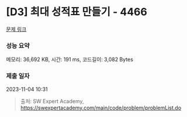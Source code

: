 # [D3] 최대 성적표 만들기 - 4466 

[문제 링크](https://swexpertacademy.com/main/code/problem/problemDetail.do?contestProbId=AWOUfCJ6qVMDFAWg) 

### 성능 요약

메모리: 36,692 KB, 시간: 191 ms, 코드길이: 3,082 Bytes

### 제출 일자

2023-11-04 10:31



> 출처: SW Expert Academy, https://swexpertacademy.com/main/code/problem/problemList.do